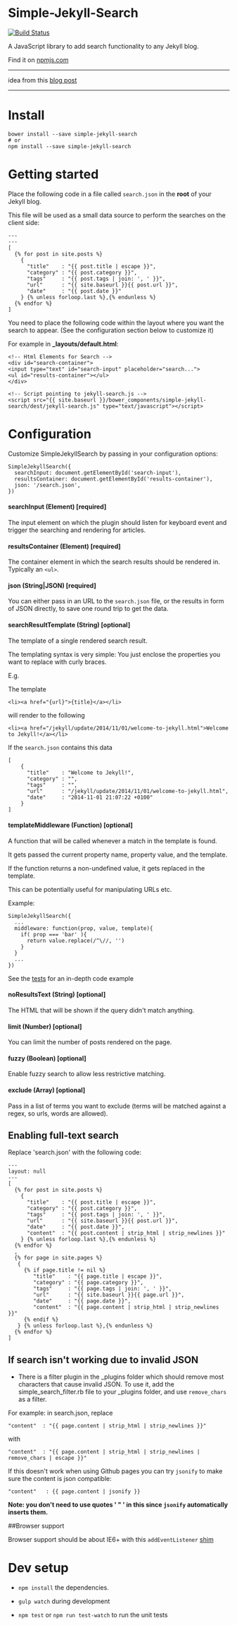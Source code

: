 Simple-Jekyll-Search
====================

[![Build Status](https://travis-ci.org/christian-fei/Simple-Jekyll-Search.svg?branch=master)](https://travis-ci.org/christian-fei/Simple-Jekyll-Search)

A JavaScript library to add search functionality to any Jekyll blog.

Find it on [npmjs.com](https://www.npmjs.com/package/simple-jekyll-search)

---

idea from this [blog post](https://alexpearce.me/2012/04/simple-jekyll-searching/#disqus_thread)

---

# Install

```
bower install --save simple-jekyll-search
# or
npm install --save simple-jekyll-search
```




# Getting started

Place the following code in a file called `search.json` in the **root** of your Jekyll blog.

This file will be used as a small data source to perform the searches on the client side:

```
---
---
[
  {% for post in site.posts %}
    {
      "title"    : "{{ post.title | escape }}",
      "category" : "{{ post.category }}",
      "tags"     : "{{ post.tags | join: ', ' }}",
      "url"      : "{{ site.baseurl }}{{ post.url }}",
      "date"     : "{{ post.date }}"
    } {% unless forloop.last %},{% endunless %}
  {% endfor %}
]
```

You need to place the following code within the layout where you want the search to appear. (See the configuration section below to customize it)

For example in  **_layouts/default.html**:

```
<!-- Html Elements for Search -->
<div id="search-container">
<input type="text" id="search-input" placeholder="search...">
<ul id="results-container"></ul>
</div>

<!-- Script pointing to jekyll-search.js -->
<script src="{{ site.baseurl }}/bower_components/simple-jekyll-search/dest/jekyll-search.js" type="text/javascript"></script>
```


# Configuration

Customize SimpleJekyllSearch by passing in your configuration options:

```
SimpleJekyllSearch({
  searchInput: document.getElementById('search-input'),
  resultsContainer: document.getElementById('results-container'),
  json: '/search.json',
})
```

#### searchInput (Element) [required]

The input element on which the plugin should listen for keyboard event and trigger the searching and rendering for articles.


#### resultsContainer (Element) [required]

The container element in which the search results should be rendered in. Typically an `<ul>`.


#### json (String|JSON) [required]

You can either pass in an URL to the `search.json` file, or the results in form of JSON directly, to save one round trip to get the data.


#### searchResultTemplate (String) [optional]

The template of a single rendered search result.

The templating syntax is very simple: You just enclose the properties you want to replace with curly braces.

E.g.

The template

```
<li><a href="{url}">{title}</a></li>
```

will render to the following

```
<li><a href="/jekyll/update/2014/11/01/welcome-to-jekyll.html">Welcome to Jekyll!</a></li>
```

If the `search.json` contains this data

```
[
    {
      "title"    : "Welcome to Jekyll!",
      "category" : "",
      "tags"     : "",
      "url"      : "/jekyll/update/2014/11/01/welcome-to-jekyll.html",
      "date"     : "2014-11-01 21:07:22 +0100"
    }
]
```


#### templateMiddleware (Function) [optional]

A function that will be called whenever a match in the template is found.

It gets passed the current property name, property value, and the template.

If the function returns a non-undefined value, it gets replaced in the template.

This can be potentially useful for manipulating URLs etc.

Example:

```
SimpleJekyllSearch({
  ...
  middleware: function(prop, value, template){
    if( prop === 'bar' ){
      return value.replace(/^\//, '')
    }
  }
  ...
})
```

See the [tests](src/Templater.test.js) for an in-depth code example



#### noResultsText (String) [optional]

The HTML that will be shown if the query didn't match anything.


#### limit (Number) [optional]

You can limit the number of posts rendered on the page.


#### fuzzy (Boolean) [optional]

Enable fuzzy search to allow less restrictive matching.

#### exclude (Array) [optional]

Pass in a list of terms you want to exclude (terms will be matched against a regex, so urls, words are allowed).







## Enabling full-text search

Replace 'search.json' with the following code:

```
---
layout: null
---
[
  {% for post in site.posts %}
    {
      "title"    : "{{ post.title | escape }}",
      "category" : "{{ post.category }}",
      "tags"     : "{{ post.tags | join: ', ' }}",
      "url"      : "{{ site.baseurl }}{{ post.url }}",
      "date"     : "{{ post.date }}",
      "content"  : "{{ post.content | strip_html | strip_newlines }}"
    } {% unless forloop.last %},{% endunless %}
  {% endfor %}
  ,
  {% for page in site.pages %}
   {
     {% if page.title != nil %}
        "title"    : "{{ page.title | escape }}",
        "category" : "{{ page.category }}",
        "tags"     : "{{ page.tags | join: ', ' }}",
        "url"      : "{{ site.baseurl }}{{ page.url }}",
        "date"     : "{{ page.date }}",
        "content"  : "{{ page.content | strip_html | strip_newlines }}"
     {% endif %}
   } {% unless forloop.last %},{% endunless %}
  {% endfor %}
]
```



## If search isn't working due to invalid JSON

- There is a filter plugin in the _plugins folder which should remove most characters that cause invalid JSON. To use it, add the simple_search_filter.rb file to your _plugins folder, and use `remove_chars` as a filter.

For example: in search.json, replace
```
"content"  : "{{ page.content | strip_html | strip_newlines }}"
```
with
```
"content"  : "{{ page.content | strip_html | strip_newlines | remove_chars | escape }}"
```

If this doesn't work when using Github pages you can try ```jsonify``` to make sure the content is json compatible:
```
"content"   : {{ page.content | jsonify }}
```
**Note: you don't need to use quotes ' " ' in this since ```jsonify``` automatically inserts them.**





##Browser support

Browser support should be about IE6+ with this `addEventListener` [shim](https://gist.github.com/eirikbacker/2864711#file-addeventlistener-polyfill-js)







# Dev setup

- `npm install` the dependencies.

- `gulp watch` during development

- `npm test` or `npm run test-watch` to run the unit tests
